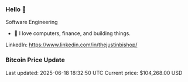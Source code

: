 ### Hello 🤙  

Software Engineering

- 🔭 I love computers, finance, and building things.
  
LinkedIn: https://www.linkedin.com/in/thejustinbishop/  







































































































































































































































































































































































































































































































































































































































































































































### Bitcoin Price Update
Last updated: 2025-06-18 18:32:50 UTC
Current price: $104,268.00 USD
